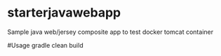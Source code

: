 starterjavawebapp
=================

Sample java web/jersey composite app to test docker tomcat container

#Usage
gradle clean build
